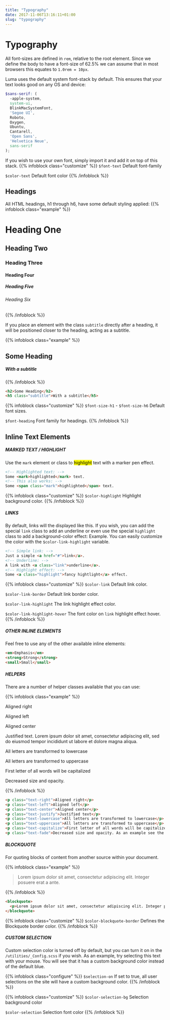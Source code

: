 ```yaml
---
title: "Typography"
date: 2017-11-06T13:16:11+01:00
slug: "typography"
---
```


# Typography

All font-sizes are defined in `rem`, relative to the root element. Since we define the body to have a font-size of 62.5%
we can assume that in most browsers this equates to `1.0rem = 10px`.

Luma uses the default system font-stack by default. This ensures that your text looks good on any OS and device:
```scss
$sans-serif: (
  -apple-system,
  system-ui,
  BlinkMacSystemFont,
  'Segoe UI',
  Roboto,
  Oxygen,
  Ubuntu,
  Cantarell,
  'Open Sans',
  'Helvetica Neue',
  sans-serif
);
```

If you wish to use your own font, simply import it and add it on top of this stack.
{{% infoblock class="customize" %}}
`$font-text` Default font-family

`$color-text` Default font color
{{% /infoblock %}}

## Headings
All HTML headings, h1 through h6, have some default styling applied:
{{% infoblock class="example" %}}
# Heading One
## Heading Two
### Heading Three
#### Heading Four
##### Heading Five
###### Heading Six
{{% /infoblock %}}

If you place an element with the class `subtitle` directly after a heading,
it will be positioned closer to the heading, acting as a subtitle.

{{% infoblock class="example" %}}
## Some Heading <h5 class="subtitle">With a subtitle</h2>
{{% /infoblock %}}

```html
<h2>Some Heading</h2>
<h5 class="subtitle">With a subtitle</h5>
```

{{% infoblock class="customize" %}}
`$font-size-h1` - `$font-size-h6` Default font sizes.

`$font-heading` Font family for headings.
{{% /infoblock %}}

## Inline Text Elements

##### MARKED TEXT / HIGHLIGHT

Use the `mark` element or class to <mark>highlight</mark> text with a marker pen effect.

```html
<!-- Highlighted text: -->
Some <mark>highlighted</mark> text.
<!-- This also works: -->
Some <span class="mark">highlighted</span> text.
```

{{% infoblock class="customize" %}}
`$color-highlight` Highlight background color.
{{% /infoblock %}}

##### LINKS

By default, links will the displayed <a>like this</a>. If you wish, you can add the special `link` class to add
an <a class="link">underline</a> or even use the special `highlight` class to add a background-color effect: <a class="highlight">Example</a>.
You can easily customize the color with the `$color-link-highlight` variable.

```html
<!-- Simple link: -->
Just a simple <a href="#">link</a>.
<!-- Underline: -->
A link with <a class="link">underline</a>.
<!-- Highlight effect: -->
Some <a class="highlight">fancy hightlight</a> effect.
```

{{% infoblock class="customize" %}}
`$color-link` Default link color.

`$color-link-border` Default link border color.

`$color-link-highlight` The link highlight effect color.

`$color-link-highlight-hover` The font color on `link` highlight effect hover.
{{% /infoblock %}}

##### OTHER INLINE ELEMENTS

Feel free to use any of the other available inline elements:

```html
<em>Emphasis</em>
<strong>Strong</strong>
<small>Small</small>
```

##### HELPERS

There are a number of helper classes available that you can use:

{{% infoblock class="example" %}}
<p class="text-right">Aligned right</p>
<p class="text-left">Aligned left</p>
<p class="text-center">Aligned center</p>
<p class="text-justify">Justified text. Lorem ipsum dolor sit amet, consectetur adipiscing elit, sed do eiusmod tempor incididunt ut labore et dolore magna aliqua.</p>
<p class="text-lowercase">All letters are transformed to lowercase</p>
<p class="text-uppercase">All letters are transformed to uppercase</p>
<p class="text-capitalize">First letter of all words will be capitalized</p>
<p class="text-fade">Decreased size and opacity.</p>
{{% /infoblock %}}

```html
<p class="text-right">Aligned right</p>
<p class="text-left">Aligned left</p>
<p class="text-center">Aligned center</p>
<p class="text-justify">Justified text</p>
<p class="text-lowercase">All letters are transformed to lowercase</p>
<p class="text-uppercase">All letters are transformed to uppercase</p>
<p class="text-capitalize">First letter of all words will be capitalized</p>
<p class="text-fade">Decreased size and opacity. As an example see the sans-serif Example above.</p>
```

##### BLOCKQUOTE

For quoting blocks of content from another source within your document.

{{% infoblock class="example" %}}
<blockquote>
  <p>Lorem ipsum dolor sit amet, consectetur adipiscing elit. Integer posuere erat a ante.</p>
</blockquote>
{{% /infoblock %}}

```html
<blockquote>
  <p>Lorem ipsum dolor sit amet, consectetur adipiscing elit. Integer posuere erat a ante.</p>
</blockquote>
```

{{% infoblock class="customize" %}}
`$color-blockquote-border` Defines the Blockquote border color.
{{% /infoblock %}}

##### CUSTOM SELECTION

Custom selection color is turned off by default, but you can turn it on in the `/utilities/_Config.scss` if you wish. As an example, try selecting this text with your mouse. You will see that it has a custom background color instead of the default blue.

{{% infoblock class="configure" %}}
`$selection-on` If set to true, all user selections on the site will have a custom background color.
{{% /infoblock %}}

{{% infoblock class="customize" %}}
`$color-selection-bg` Selection background color

`$color-selection` Selection font color
{{% /infoblock %}}